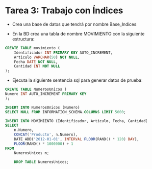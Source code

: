 # Tarea 3: Trabajo con Índices

- Crea una base de datos que tendrá por nombre Base_Indices

- En la BD crea una tabla de nombre MOVIMIENTO con la   siguiente estructura:

```sql
CREATE TABLE movimiento (
    Identificador INT PRIMARY KEY AUTO_INCREMENT,
    Articulo VARCHAR(50) NOT NULL,
    Fecha DATE NOT NULL,
    Cantidad INT NOT NULL
);
```

- Ejecuta la siguiente sentencia sql para generar datos de prueba:

```sql
CREATE TABLE NumerosUnicos (
Numero INT AUTO_INCREMENT PRIMARY KEY
);

INSERT INTO NumerosUnicos (Numero)
SELECT NULL FROM INFORMATION_SCHEMA.COLUMNS LIMIT 5000;

INSERT INTO MOVIMIENTO (Identificador, Articulo, Fecha, Cantidad)
SELECT 
    n.Numero,
    CONCAT('Producto', n.Numero),
    DATE_ADD('2012-01-01', INTERVAL FLOOR(RAND() * 120) DAY),
    FLOOR(RAND() * 1000000) + 1
FROM 
    NumerosUnicos n;

    DROP TABLE NumerosUnicos;
```